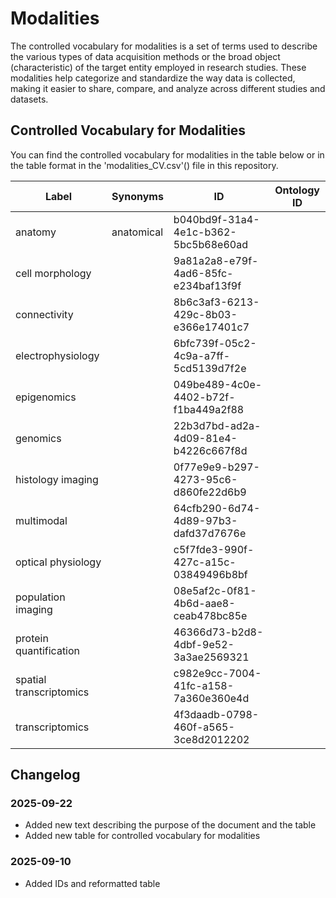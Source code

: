 # Modalities

The controlled vocabulary for modalities is a set of terms used to describe the various types of data acquisition methods or the broad object (characteristic) of the target entity employed in research studies. These modalities help categorize and standardize the way data is collected, making it easier to share, compare, and analyze across different studies and datasets.

## Controlled Vocabulary for Modalities

You can find the controlled vocabulary for modalities in the table below or in the table format in the 'modalities_CV.csv'() file in this repository.

| Label | Synonyms | ID | Ontology ID |
|-------|----------|----|-------------|
| anatomy | anatomical | b040bd9f-31a4-4e1c-b362-5bc5b68e60ad |  |
| cell morphology | | 9a81a2a8-e79f-4ad6-85fc-e234baf13f9f |  |
| connectivity | | 8b6c3af3-6213-429c-8b03-e366e17401c7 |  |
| electrophysiology | | 6bfc739f-05c2-4c9a-a7ff-5cd5139d7f2e |  |
| epigenomics |  | 049be489-4c0e-4402-b72f-f1ba449a2f88 |  |
| genomics |  | 22b3d7bd-ad2a-4d09-81e4-b4226c667f8d |  |
| histology imaging |  | 0f77e9e9-b297-4273-95c6-d860fe22d6b9 |  |
| multimodal |  | 64cfb290-6d74-4d89-97b3-dafd37d7676e |  |
| optical physiology |  | c5f7fde3-990f-427c-a15c-03849496b8bf |  |
| population imaging |  | 08e5af2c-0f81-4b6d-aae8-ceab478bc85e |  |
| protein quantification |  | 46366d73-b2d8-4dbf-9e52-3a3ae2569321 |  |
| spatial transcriptomics |  | c982e9cc-7004-41fc-a158-7a360e360e4d |  |
| transcriptomics |  | 4f3daadb-0798-460f-a565-3ce8d2012202 |  |

## Changelog

### 2025-09-22

- Added new text describing the purpose of the document and the table
- Added new table for controlled vocabulary for modalities

### 2025-09-10

- Added IDs and reformatted table
